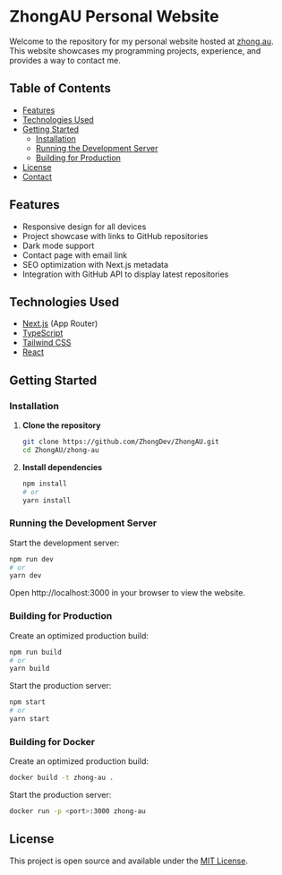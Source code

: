 # ZhongAU Personal Website

Welcome to the repository for my personal website hosted at [zhong.au](https://zhong.au). This website showcases my programming projects, experience, and provides a way to contact me.

## Table of Contents

- [Features](#features)
- [Technologies Used](#technologies-used)
- [Getting Started](#getting-started)
  - [Installation](#installation)
  - [Running the Development Server](#running-the-development-server)
  - [Building for Production](#building-for-production)
- [License](#license)
- [Contact](#contact)

## Features

- Responsive design for all devices
- Project showcase with links to GitHub repositories
- Dark mode support
- Contact page with email link
- SEO optimization with Next.js metadata
- Integration with GitHub API to display latest repositories

## Technologies Used

- [Next.js](https://nextjs.org/) (App Router)
- [TypeScript](https://www.typescriptlang.org/)
- [Tailwind CSS](https://tailwindcss.com/)
- [React](https://reactjs.org/)

## Getting Started

### Installation

1. **Clone the repository**

   ```bash
   git clone https://github.com/ZhongDev/ZhongAU.git
   cd ZhongAU/zhong-au
   ```

2. **Install dependencies**

   ```bash
   npm install
   # or
   yarn install
   ```

### Running the Development Server

Start the development server:

```bash
npm run dev
# or
yarn dev
```

Open http://localhost:3000 in your browser to view the website.

### Building for Production

Create an optimized production build:

```bash
npm run build
# or
yarn build
```

Start the production server:

```bash
npm start
# or
yarn start
```

### Building for Docker

Create an optimized production build:

```bash
docker build -t zhong-au .
```

Start the production server:

```bash
docker run -p <port>:3000 zhong-au
```

## License

This project is open source and available under the [MIT License](https://github.com/ZhongDev/ZhongAU/blob/main/LICENSE).
